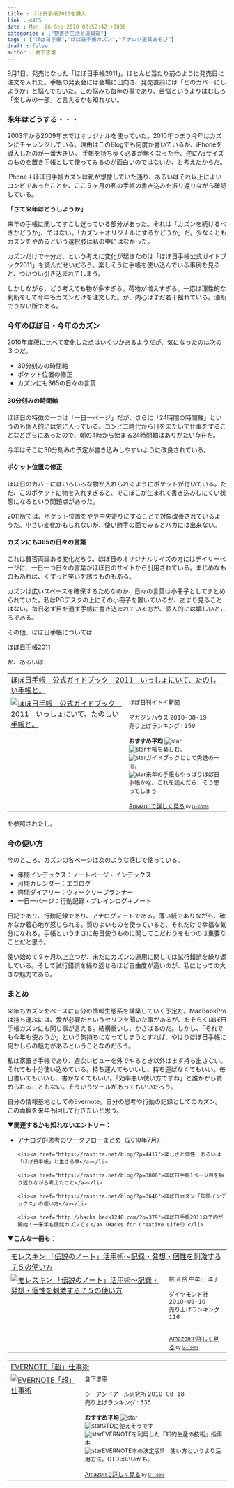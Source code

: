 ```yaml
---
title : ほぼ日手帳2011を購入
link : 4465
date : Mon, 06 Sep 2010 02:52:42 +0000
categories : ["物書き生活と道具箱"]
tags : ["ほぼ日手帳","ほぼ日手帳カズン","アナログ道具あそび"]
draft : false
author : 倉下忠憲
---
```


9月1日、発売になった「ほぼ日手帳2011」。ほとんど当たり前のように発売日に注文を入れた。手帳の発表会には会場に出向き、発売直前には「どのカバーにしようか」と悩んでもいた。この悩みも毎年の事であり、苦悩というよりはむしろ「楽しみの一部」と言えるかも知れない。

<h3>来年はどうする・・・</h3>
2003年から2009年まではオリジナルを使っていた。2010年つまり今年はカズンにチャレンジしている。理由はこのBlogでも何度か書いているが、iPhoneを導入したのが一番大きい。
手帳を持ち歩く必要が無くなった今、逆にA5サイズのものを置き手帳として使ってみるのが面白いのではないか、と考えたからだ。

iPhone＋ほぼ日手帳カズンは私が想像していた通り、あるいはそれ以上によいコンビであったことを、ここ９ヶ月の私の手帳の書き込みを振り返りながら確認している。

<strong>「さて来年はどうしようか」</strong>

来年の手帳に関してすこし迷っている部分があった。それは「カズンを続けるべきかどうか」、ではない。「カズン＋オリジナルにするかどうか」だ。少なくともカズンをやめるという選択肢は私の中にはなかった。

カズンだけで十分だ、という考えに変化が起きたのは「ほぼ日手帳公式ガイドブック2011」を読んだせいだろう。楽しそうに手帳を使い込んでいる事例を見ると、ついつい引き込まれてしまう。

しかしながら、どう考えても物が多すぎる。荷物が増えすぎる。一応は理性的な判断をして今年もカズンだけを注文した。が、内心はまだ若干揺れている。油断できない所である。

<h3>今年のほぼ日・今年のカズン</h3>
2010年度版に比べて変化した点はいくつかあるようだが、気になったのは次の３つだ。

<ul>
	<li>30分刻みの時間軸</li>
	<li>ポケット位置の修正</li>
	<li>カズンにも365の日々の言葉</li>
</ul>



<h4>30分刻みの時間軸</h4>
ほぼ日の特徴の一つは「一日一ページ」だが、さらに「24時間の時間軸」というのも個人的には気に入っている。コンビ二時代から日をまたいで仕事をすることなどざらにあったので、朝の4時から始まる24時間軸はありがたい存在だ。

今年はそこに30分刻みの予定が書き込みしやすいように改良されている。

<h4>ポケット位置の修正</h4>
ほぼ日のカバーにはいろいろな物が入れられるようにポケットが付いている。ただ、このポケットに物を入れすぎると、でこぼこが生まれて書き込みしにくい状態になるという問題点があった。

2011版では、ポケット位置をやや中央寄りにすることで対象改善されているようだ。小さい変化かもしれないが、使い勝手の面でみるとバカには出来ない。

<h4>カズンにも365の日々の言葉</h4>
これは賛否両論ある変化だろう。ほぼ日のオリジナルサイズの方にはデイリーページに、一日一つ日々の言葉がほぼ日のサイトから引用されている。まじめなものもあれば、くすっと笑いを誘うものもある。

カズンは広いスペースを確保するためなのか、日々の言葉は小冊子としてまとめられていた。私はPCデスクの上にその小冊子を置いているが、あまり見ることはない。毎日必ず目を通す手帳に書き込まれている方が、個人的には嬉しいところである。

その他、ほぼ日手帳については

<a href="http://www.1101.com/store/techo/index.html">ほぼ日手帳2011</a>

か、あるいは

<table  border="0" cellpadding="5"><tr><td colspan="2"><a href="http://www.amazon.co.jp/%E3%81%BB%E3%81%BC%E6%97%A5%E6%89%8B%E5%B8%B3-%E5%85%AC%E5%BC%8F%E3%82%AC%E3%82%A4%E3%83%89%E3%83%96%E3%83%83%E3%82%AF-2011-%E3%81%84%E3%81%A3%E3%81%97%E3%82%87%E3%81%AB%E3%81%84%E3%81%A6%E3%80%81%E3%81%9F%E3%81%AE%E3%81%97%E3%81%84%E6%89%8B%E5%B8%B3%E3%81%A8%E3%80%82-%E3%81%BB%E3%81%BC%E6%97%A5%E5%88%8A%E3%82%A4%E3%83%88%E3%82%A4%E6%96%B0%E8%81%9E/dp/4838721595%3FSubscriptionId%3D15SMZCTB9V8NGR2TW082%26tag%3Drashita1000-22%26linkCode%3Dxm2%26camp%3D2025%26creative%3D165953%26creativeASIN%3D4838721595" target="_top">ほぼ日手帳　公式ガイドブック　2011　いっしょにいて、たのしい手帳と。</a><img src="http://www.assoc-amazon.jp/e/ir?t=rashita1000-22&l=ur2&o=9" width="1" height="1" style="border: none;" alt="" /></td></tr><tr><td valign="top"><a href="http://www.amazon.co.jp/%E3%81%BB%E3%81%BC%E6%97%A5%E6%89%8B%E5%B8%B3-%E5%85%AC%E5%BC%8F%E3%82%AC%E3%82%A4%E3%83%89%E3%83%96%E3%83%83%E3%82%AF-2011-%E3%81%84%E3%81%A3%E3%81%97%E3%82%87%E3%81%AB%E3%81%84%E3%81%A6%E3%80%81%E3%81%9F%E3%81%AE%E3%81%97%E3%81%84%E6%89%8B%E5%B8%B3%E3%81%A8%E3%80%82-%E3%81%BB%E3%81%BC%E6%97%A5%E5%88%8A%E3%82%A4%E3%83%88%E3%82%A4%E6%96%B0%E8%81%9E/dp/4838721595%3FSubscriptionId%3D15SMZCTB9V8NGR2TW082%26tag%3Drashita1000-22%26linkCode%3Dxm2%26camp%3D2025%26creative%3D165953%26creativeASIN%3D4838721595" target="_top"><img src="http://ecx.images-amazon.com/images/I/61GMvGfaJKL._SL160_.jpg" border="0" alt="ほぼ日手帳　公式ガイドブック　2011　いっしょにいて、たのしい手帳と。" /></a></td><td valign="top"><font size="-1">ほぼ日刊イトイ新聞 <br /><br />マガジンハウス  2010-08-19<br />売り上げランキング : 159<br /><br /><strong>おすすめ平均  </strong><img src="http://g-images.amazon.com/images/G/01/detail/stars-5-0.gif" alt="star" /><br /><img src="http://g-images.amazon.com/images/G/01/detail/stars-5-0.gif" alt="star" />手帳を楽しむ。<br /><img src="http://g-images.amazon.com/images/G/01/detail/stars-5-0.gif" alt="star" />ガイドブックとして秀逸の一冊。<br /><img src="http://g-images.amazon.com/images/G/01/detail/stars-5-0.gif" alt="star" />来年の手帳もやっぱりほぼ日手帳かな。これを読んだら、そう思ってしまう<br /><br /><a href="http://www.amazon.co.jp/%E3%81%BB%E3%81%BC%E6%97%A5%E6%89%8B%E5%B8%B3-%E5%85%AC%E5%BC%8F%E3%82%AC%E3%82%A4%E3%83%89%E3%83%96%E3%83%83%E3%82%AF-2011-%E3%81%84%E3%81%A3%E3%81%97%E3%82%87%E3%81%AB%E3%81%84%E3%81%A6%E3%80%81%E3%81%9F%E3%81%AE%E3%81%97%E3%81%84%E6%89%8B%E5%B8%B3%E3%81%A8%E3%80%82-%E3%81%BB%E3%81%BC%E6%97%A5%E5%88%8A%E3%82%A4%E3%83%88%E3%82%A4%E6%96%B0%E8%81%9E/dp/4838721595%3FSubscriptionId%3D15SMZCTB9V8NGR2TW082%26tag%3Drashita1000-22%26linkCode%3Dxm2%26camp%3D2025%26creative%3D165953%26creativeASIN%3D4838721595" target="_top">Amazonで詳しく見る</a></font><font size="-2"> by <a href="http://www.goodpic.com/mt/aws/index.html" >G-Tools</a></font></td></tr></table>


を参照されたし。

<h3>今の使い方</h3>
今のところ、カズンの各ページは次のような感じで使っている。

<ul>
	<li>年間インデックス：ノートページ・インデックス</li>
	<li>月間カレンダー：エゴログ</li>
	<li>週間ダイアリー：ウィークリープランナー</li>
	<li>一日一ページ：行動記録・ブレインログ＋ノート</li>
</ul>



日記であり、行動記録であり、アナログノートである。薄い紙でありながら、確かなか着心地が感じられる。質のよいものを使っていると、それだけで幸福な気分になれる。手帳というまさに毎日使うものに関してこだわりをもつのは重要なことだと思う。

使い始めて９ヶ月以上立つが、未だにカズンの運用に関しては試行錯誤を繰り返している。そして試行錯誤を繰り返せるほど自由度が高いのが、私にとっての大きな魅力である。
<h3>まとめ</h3>
来年もカズンをベースに自分の情報生態系を構築していく予定だ。MacBookProは持ち運ぶには、愛が必要だというセリフを聞いた事があるが、おそらくほぼ日手帳カズンにも同じ事が言える。結構重いし、かさばるのだ。しかし、「それでも今年も使おうか」という気持ちになってしまうとすれば、やはりほぼ日手帳に何かしらの魅力があるということなのだろう。

私は家置き手帳であり、週次レビューを外でやるとき以外はまず持ち出さない。それでも十分使い込めている。持ち運んでもいいし、持ち運ばなくてもいい。毎日書いてもいいし、書かなくてもいい。「効率悪い使い方ですね」と誰かから責められることもない。そういうツールがあってもいいだろう。

自分の情報基地としてのEvernote。自分の思考や行動の記録としてのカズン。この両輪を来年も回して行きたいと思う。

<strong>▼関連するかも知れないエントリー：</strong>
<ul>
	<li><a href="https://rashita.net/blog/?p=4128">アナログ的思考のワークフローまとめ（2010年7月）</a></li>

	<li><a href="https://rashita.net/blog/?p=4417">楽しさと個性、あるいは「ほぼ日手帳」と生きる事</a></li>

	<li><a href="https://rashita.net/blog/?p=3808">ほぼ日手帳1ページ目を振り返りながら考えたこと</a></li>

	<li><a href="https://rashita.net/blog/?p=3640">ほぼ日カズン「年間インデックス」の使い方</a></li>

	<li><a href="http://hacks.beck1240.com/?p=379">ほぼ日手帳2011の予約が開始！ー来年も俄然カズンです</a>（Hacks for Creative Life!）</li>
</ul>


<strong>▼こんな一冊も：</strong>
<table  border="0" cellpadding="5"><tr><td colspan="2"><a href="http://www.amazon.co.jp/%E3%83%A2%E3%83%AC%E3%82%B9%E3%82%AD%E3%83%B3-%E3%80%8C%E4%BC%9D%E8%AA%AC%E3%81%AE%E3%83%8E%E3%83%BC%E3%83%88%E3%80%8D%E6%B4%BB%E7%94%A8%E8%A1%93%EF%BD%9E%E8%A8%98%E9%8C%B2%E3%83%BB%E7%99%BA%E6%83%B3%E3%83%BB%E5%80%8B%E6%80%A7%E3%82%92%E5%88%BA%E6%BF%80%E3%81%99%E3%82%8B%EF%BC%97%EF%BC%95%E3%81%AE%E4%BD%BF%E3%81%84%E6%96%B9-%E5%A0%80-%E6%AD%A3%E5%B2%B3/dp/4478013268%3FSubscriptionId%3D15SMZCTB9V8NGR2TW082%26tag%3Drashita1000-22%26linkCode%3Dxm2%26camp%3D2025%26creative%3D165953%26creativeASIN%3D4478013268" target="_top">モレスキン 「伝説のノート」活用術～記録・発想・個性を刺激する７５の使い方</a><img src="http://www.assoc-amazon.jp/e/ir?t=rashita1000-22&l=ur2&o=9" width="1" height="1" style="border: none;" alt="" /></td></tr><tr><td valign="top"><a href="http://www.amazon.co.jp/%E3%83%A2%E3%83%AC%E3%82%B9%E3%82%AD%E3%83%B3-%E3%80%8C%E4%BC%9D%E8%AA%AC%E3%81%AE%E3%83%8E%E3%83%BC%E3%83%88%E3%80%8D%E6%B4%BB%E7%94%A8%E8%A1%93%EF%BD%9E%E8%A8%98%E9%8C%B2%E3%83%BB%E7%99%BA%E6%83%B3%E3%83%BB%E5%80%8B%E6%80%A7%E3%82%92%E5%88%BA%E6%BF%80%E3%81%99%E3%82%8B%EF%BC%97%EF%BC%95%E3%81%AE%E4%BD%BF%E3%81%84%E6%96%B9-%E5%A0%80-%E6%AD%A3%E5%B2%B3/dp/4478013268%3FSubscriptionId%3D15SMZCTB9V8NGR2TW082%26tag%3Drashita1000-22%26linkCode%3Dxm2%26camp%3D2025%26creative%3D165953%26creativeASIN%3D4478013268" target="_top"><img src="http://ecx.images-amazon.com/images/I/51TL82R4yZL._SL160_.jpg" border="0" alt="モレスキン 「伝説のノート」活用術～記録・発想・個性を刺激する７５の使い方" /></a></td><td valign="top"><font size="-1">堀 正岳 中牟田 洋子 <br /><br />ダイヤモンド社  2010-09-10<br />売り上げランキング : 116<br /><br /><br /><a href="http://www.amazon.co.jp/%E3%83%A2%E3%83%AC%E3%82%B9%E3%82%AD%E3%83%B3-%E3%80%8C%E4%BC%9D%E8%AA%AC%E3%81%AE%E3%83%8E%E3%83%BC%E3%83%88%E3%80%8D%E6%B4%BB%E7%94%A8%E8%A1%93%EF%BD%9E%E8%A8%98%E9%8C%B2%E3%83%BB%E7%99%BA%E6%83%B3%E3%83%BB%E5%80%8B%E6%80%A7%E3%82%92%E5%88%BA%E6%BF%80%E3%81%99%E3%82%8B%EF%BC%97%EF%BC%95%E3%81%AE%E4%BD%BF%E3%81%84%E6%96%B9-%E5%A0%80-%E6%AD%A3%E5%B2%B3/dp/4478013268%3FSubscriptionId%3D15SMZCTB9V8NGR2TW082%26tag%3Drashita1000-22%26linkCode%3Dxm2%26camp%3D2025%26creative%3D165953%26creativeASIN%3D4478013268" target="_top">Amazonで詳しく見る</a></font><font size="-2"> by <a href="http://www.goodpic.com/mt/aws/index.html" >G-Tools</a></font></td></tr></table>

<table  border="0" cellpadding="5"><tr><td colspan="2"><a href="http://www.amazon.co.jp/EVERNOTE%E3%80%8C%E8%B6%85%E3%80%8D%E4%BB%95%E4%BA%8B%E8%A1%93-%E5%80%89%E4%B8%8B%E5%BF%A0%E6%86%B2/dp/4863540728%3FSubscriptionId%3D15SMZCTB9V8NGR2TW082%26tag%3Drashita1000-22%26linkCode%3Dxm2%26camp%3D2025%26creative%3D165953%26creativeASIN%3D4863540728" target="_top">EVERNOTE「超」仕事術</a><img src="http://www.assoc-amazon.jp/e/ir?t=rashita1000-22&l=ur2&o=9" width="1" height="1" style="border: none;" alt="" /></td></tr><tr><td valign="top"><a href="http://www.amazon.co.jp/EVERNOTE%E3%80%8C%E8%B6%85%E3%80%8D%E4%BB%95%E4%BA%8B%E8%A1%93-%E5%80%89%E4%B8%8B%E5%BF%A0%E6%86%B2/dp/4863540728%3FSubscriptionId%3D15SMZCTB9V8NGR2TW082%26tag%3Drashita1000-22%26linkCode%3Dxm2%26camp%3D2025%26creative%3D165953%26creativeASIN%3D4863540728" target="_top"><img src="http://ecx.images-amazon.com/images/I/51zkZf06QlL._SL160_.jpg" border="0" alt="EVERNOTE「超」仕事術" /></a></td><td valign="top"><font size="-1">倉下忠憲 <br /><br />シーアンドアール研究所  2010-08-18<br />売り上げランキング : 335<br /><br /><strong>おすすめ平均  </strong><img src="http://g-images.amazon.com/images/G/01/detail/stars-4-5.gif" alt="star" /><br /><img src="http://g-images.amazon.com/images/G/01/detail/stars-4-0.gif" alt="star" />GTDに使えそうです<br /><img src="http://g-images.amazon.com/images/G/01/detail/stars-5-0.gif" alt="star" />EVERNOTEを利用した『知的生産の技術』指南本<br /><img src="http://g-images.amazon.com/images/G/01/detail/stars-5-0.gif" alt="star" />EVERNOTE本の決定版!?　使い方というより活用方法。GTDはいいかも。<br /><br /><a href="http://www.amazon.co.jp/EVERNOTE%E3%80%8C%E8%B6%85%E3%80%8D%E4%BB%95%E4%BA%8B%E8%A1%93-%E5%80%89%E4%B8%8B%E5%BF%A0%E6%86%B2/dp/4863540728%3FSubscriptionId%3D15SMZCTB9V8NGR2TW082%26tag%3Drashita1000-22%26linkCode%3Dxm2%26camp%3D2025%26creative%3D165953%26creativeASIN%3D4863540728" target="_top">Amazonで詳しく見る</a></font><font size="-2"> by <a href="http://www.goodpic.com/mt/aws/index.html" >G-Tools</a></font></td></tr></table>

